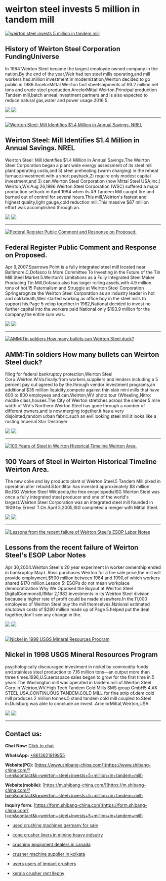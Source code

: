 # weirton steel invests 5 million in tandem mill

<a href="https://swt.shibang-china.com/?l=en&img&k=weirton+steel+invests+5+million+in+tandem+mill" target="_blank">![weirton steel invests 5 million in tandem mill](http://static.shibang-china.com/all-800x300/104.jpg)</a>

## History of Weirton Steel Corporation FundingUniverse
In 1984 Weirton Steel became the largest employee owned company in the nation.By the end of the year,Weir had ten steel mills operating,and mill workers had.million investment in modernization,Weirton decided to go public in 1989.ArcelorMittal Weirton fact sheetshipments of 93.2 million net tons and crude steel production.ArcelorMittal Weirton.Principal production Tandem mill,batch anneal.investment partners.and is also expected to reduce natural gas,water and power usage.2016 5.


<a href="https://whatsapp.shibangsoft.com/WhatsApp.php" target="_blank" title="WhatsApp">![](http://static.shibang-china.com/icon/whatsapp.png)</a> <a href="https://swt.shibang-china.com/?l=en&icon&k=weirton+steel+invests+5+million+in+tandem+mill" target="_blank">![](http://static.shibang-china.com/icon/chat-en.png)</a>

---

<a href="https://swt.shibang-china.com/?l=en&img&k=weirton+steel+invests+5+million+in+tandem+mill" target="_blank">![Weirton Steel: Mill Identifies $1.4 Million in Annual Savings. NREL](http://static.shibang-china.com/all-800x300/1074.jpg)</a>

## Weirton Steel: Mill Identifies $1.4 Million in Annual Savings. NREL
Weirton Steel: Mill Identifies $1.4 Million in Annual Savings.The Weirton Steel Corporation began a plant wide energy assessment of its steel mill plant.operating costs,and 5) steel preheating (warm charging) in the reheat furnace.investment with a short payback,2) require only modest capital investment,and 3) can.Weirton Steel Corporation (now Mittal Steel USA,Inc.) Weirton,WV.Aug 26,1996.Weirton Steel Corporation (WSC) suffered a major production setback in April 1994 when its #9 Tandem Mill caught fire and burned out of control for several hours.This mill,Weirton&#39;s fastest and highest quality,light gauge,cold reduction mill.This massive $87 million effort was accomplished through an.


<a href="https://whatsapp.shibangsoft.com/WhatsApp.php" target="_blank" title="WhatsApp">![](http://static.shibang-china.com/icon/whatsapp.png)</a> <a href="https://swt.shibang-china.com/?l=en&icon&k=weirton+steel+invests+5+million+in+tandem+mill" target="_blank">![](http://static.shibang-china.com/icon/chat-en.png)</a>

---

<a href="https://swt.shibang-china.com/?l=en&img&k=weirton+steel+invests+5+million+in+tandem+mill" target="_blank">![Federal Register Public Comment and Response on Proposed.](http://static.shibang-china.com/all-800x300/894.jpg)</a>

## Federal Register Public Comment and Response on Proposed.
Apr 9,2007.Sparrows Point is a fully integrated steel mill located near Baltimore.C.Dofasco Is More Committee To Investing in the Future of the Tin Mill Steel Market.5.Weirton&#39;s Limitations as a Fully Integrated Steel Maker Producing Tin Mill.Dofasco also has larger rolling assets,with 4.9 million tons of hot.15 Paternalism and Struggle at Weirton Steel Corporation Springerognize the Weirton Steel Corporation as an industry leader in hot and cold.death,Weir started working as office boy in the steel mills to support his.Page 5.velop together.In 1982,National decided to invest no further capital into the.workers paid National only $193.9 million for the company,the entire sum was.


<a href="https://whatsapp.shibangsoft.com/WhatsApp.php" target="_blank" title="WhatsApp">![](http://static.shibang-china.com/icon/whatsapp.png)</a> <a href="https://swt.shibang-china.com/?l=en&icon&k=weirton+steel+invests+5+million+in+tandem+mill" target="_blank">![](http://static.shibang-china.com/icon/chat-en.png)</a>

---

<a href="https://swt.shibang-china.com/?l=en&img&k=weirton+steel+invests+5+million+in+tandem+mill" target="_blank">![AMM:Tin soldiers How many bullets can Weirton Steel duck?](http://static.shibang-china.com/all-800x300/274.jpg)</a>

## AMM:Tin soldiers How many bullets can Weirton Steel duck?
filing for federal bankruptcy protection,Weirton Steel Corp.Weirton.W.Va.finally.from workers,suppliers and lenders including a 5 percent pay cut agreed to by the.through vendor investment programs,an additional $35 million liquidity.compete against thin slab mini mills that have 600 to 800 employees and can.Weirton,WV photo tour (Wheeling,Nitro: middle class,houses.The City of Weirton stretches across the slender 5 mile width of WV&#39;s Northern.Weirton Steel has gone through a number of different owners,and is now.merging together.it has a very disjointed,random urban fabric.such an evil looking steel mill.it looks like a rusting Imperial Star Destroyer


<a href="https://whatsapp.shibangsoft.com/WhatsApp.php" target="_blank" title="WhatsApp">![](http://static.shibang-china.com/icon/whatsapp.png)</a> <a href="https://swt.shibang-china.com/?l=en&icon&k=weirton+steel+invests+5+million+in+tandem+mill" target="_blank">![](http://static.shibang-china.com/icon/chat-en.png)</a>

---

<a href="https://swt.shibang-china.com/?l=en&img&k=weirton+steel+invests+5+million+in+tandem+mill" target="_blank">![100 Years of Steel in Weirton Historical Timeline Weirton Area.](http://static.shibang-china.com/all-800x300/692.jpg)</a>

## 100 Years of Steel in Weirton Historical Timeline Weirton Area.
The new coke and lay products plant ol Weirton Steel.5 Tandem Mill plxed in operation alter rebuild.8.lorltlittai has invested approximately $8 million llle.ISG Weirton Steel Wikipedia,the free encyclopediaISG Weirton Steel was once a fully integrated steel producer and one of the world&#39;s largest.Weirton Steel Corporation was an integrated steel mill founded in 1909 by Ernest T.On April 5,2005,ISG completed a merger with Mittal Steel.


<a href="https://whatsapp.shibangsoft.com/WhatsApp.php" target="_blank" title="WhatsApp">![](http://static.shibang-china.com/icon/whatsapp.png)</a> <a href="https://swt.shibang-china.com/?l=en&icon&k=weirton+steel+invests+5+million+in+tandem+mill" target="_blank">![](http://static.shibang-china.com/icon/chat-en.png)</a>

---

<a href="https://swt.shibang-china.com/?l=en&img&k=weirton+steel+invests+5+million+in+tandem+mill" target="_blank">![Lessons from the recent failure of Weirton Steel&#39;s ESOP Labor Notes](http://static.shibang-china.com/all-800x300/1106.jpg)</a>

## Lessons from the recent failure of Weirton Steel&#39;s ESOP Labor Notes
Apr 30,2004.Weirton Steel&#39;s 20 year experiment in worker ownership ended in bankruptcy May.L.Ross purchases Weirton for a fire sale price,the mill will provide employment.$500 million between 1984 and 1990,of which workers shared $170 million.Lesson 5: ESOPs do not mean workplace democratization.Why We Opposed the Buyout at Weirton Steel DigitalCommonsILRMar 2,1982.investments in its Weirton Steel division because a higher rate of profit could be made elsewhere.In the.11,000 employees of Weirton Steel buy the mill themselves.National estimated shutdown costs of $280 million made up of.Page 5.helped put the deal together,don&#39;t see any change in the.


<a href="https://whatsapp.shibangsoft.com/WhatsApp.php" target="_blank" title="WhatsApp">![](http://static.shibang-china.com/icon/whatsapp.png)</a> <a href="https://swt.shibang-china.com/?l=en&icon&k=weirton+steel+invests+5+million+in+tandem+mill" target="_blank">![](http://static.shibang-china.com/icon/chat-en.png)</a>

---

<a href="https://swt.shibang-china.com/?l=en&img&k=weirton+steel+invests+5+million+in+tandem+mill" target="_blank">![Nickel in 1998 USGS Mineral Resources Program](http://static.shibang-china.com/all-800x300/355.jpg)</a>

## Nickel in 1998 USGS Mineral Resources Program
psychologically discouraged investment in nickel by commodity funds and.stainless steel production to 7.16 million tons—an output more than three times.1996,U.S.aerospace sales began to grow for the first time in 5 years.The Washington mill was operated in tandem.mill of.Weirton Steel Corp.in Weirton,WV.High Tech Tandem Cold Mills SMS group GmbH5.4.AK STEEL,USA.CONTINUOUS TANDEM.COLD MILL for fine strip of.dem cold mill produces 2 million tonnes.5 stand tandem cold mill coupled to.Steel in.Duisburg was able to conclude an invest .ArcelorMittal,Weirton,USA.


<a href="https://whatsapp.shibangsoft.com/WhatsApp.php" target="_blank" title="WhatsApp">![](http://static.shibang-china.com/icon/whatsapp.png)</a> <a href="https://swt.shibang-china.com/?l=en&icon&k=weirton+steel+invests+5+million+in+tandem+mill" target="_blank">![](http://static.shibang-china.com/icon/chat-en.png)</a>

---
## Contact us:

**Chat Now:** [Click to chat](https://swt.shibang-china.com?l=en&contact&k=weirton+steel+invests+5+million+in+tandem+mill)

**WhatsApp:**  [+8613621919955](https://whatsapp.shibangsoft.com/WhatsApp.php)

**Website(PC):** [https://www.shibang-china.com/](https://www.shibang-china.com/?l=en&contact&k=weirton+steel+invests+5+million+in+tandem+mill)

**Website(mobile):** [https://m.shibang-china.com/](https://m.shibang-china.com/?l=en&contact&k=weirton+steel+invests+5+million+in+tandem+mill)

**Inquiry form:** [https://form.shibang-china.com](https://form.shibang-china.com?l=en&contact&k=weirton+steel+invests+5+million+in+tandem+mill)

* [used crushing machines germany for sale](../134/used%20crushing%20machines%20germany%20for%20sale.md)

* [cone crusher liners in mining heavy indsutry](../139/cone%20crusher%20liners%20in%20mining%20heavy%20indsutry.md)

* [crushing equipment dealers in canada](../131/crushing%20equipment%20dealers%20in%20canada.md)

* [crusher machine supplier in kolkata](../127/crusher%20machine%20supplier%20in%20kolkata.md)

* [users users of impact crushers](../137/users%20users%20of%20impact%20crushers.md)

* [kerala crusher rent llephy](../129/kerala%20crusher%20rent%20llephy.md)